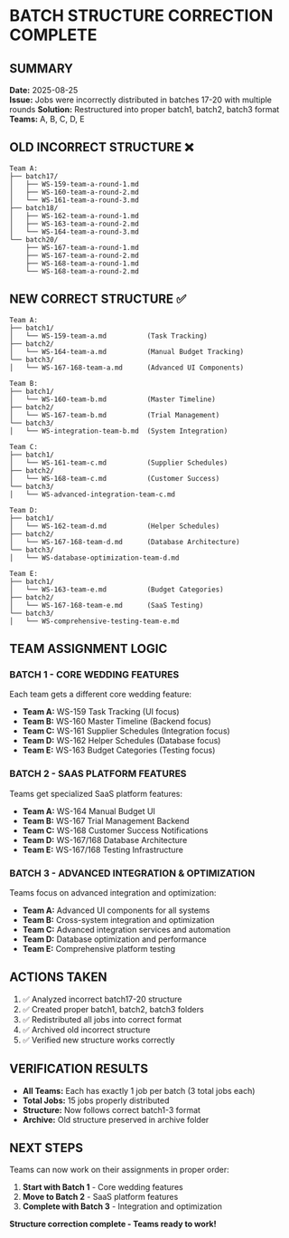 # BATCH STRUCTURE CORRECTION COMPLETE

## SUMMARY
**Date:** 2025-08-25  
**Issue:** Jobs were incorrectly distributed in batches 17-20 with multiple rounds
**Solution:** Restructured into proper batch1, batch2, batch3 format
**Teams:** A, B, C, D, E

## OLD INCORRECT STRUCTURE ❌
```
Team A:
├── batch17/
│   ├── WS-159-team-a-round-1.md
│   ├── WS-160-team-a-round-2.md
│   └── WS-161-team-a-round-3.md
├── batch18/
│   ├── WS-162-team-a-round-1.md
│   ├── WS-163-team-a-round-2.md
│   └── WS-164-team-a-round-3.md
└── batch20/
    ├── WS-167-team-a-round-1.md
    ├── WS-167-team-a-round-2.md
    ├── WS-168-team-a-round-1.md
    └── WS-168-team-a-round-2.md
```

## NEW CORRECT STRUCTURE ✅
```
Team A:
├── batch1/
│   └── WS-159-team-a.md          (Task Tracking)
├── batch2/
│   └── WS-164-team-a.md          (Manual Budget Tracking)
└── batch3/
│   └── WS-167-168-team-a.md      (Advanced UI Components)

Team B:
├── batch1/
│   └── WS-160-team-b.md          (Master Timeline)
├── batch2/
│   └── WS-167-team-b.md          (Trial Management)
└── batch3/
│   └── WS-integration-team-b.md  (System Integration)

Team C:
├── batch1/
│   └── WS-161-team-c.md          (Supplier Schedules)
├── batch2/
│   └── WS-168-team-c.md          (Customer Success)
└── batch3/
│   └── WS-advanced-integration-team-c.md

Team D:
├── batch1/
│   └── WS-162-team-d.md          (Helper Schedules)
├── batch2/
│   └── WS-167-168-team-d.md      (Database Architecture)
└── batch3/
│   └── WS-database-optimization-team-d.md

Team E:
├── batch1/
│   └── WS-163-team-e.md          (Budget Categories)
├── batch2/
│   └── WS-167-168-team-e.md      (SaaS Testing)
└── batch3/
│   └── WS-comprehensive-testing-team-e.md
```

## TEAM ASSIGNMENT LOGIC

### BATCH 1 - CORE WEDDING FEATURES
Each team gets a different core wedding feature:
- **Team A:** WS-159 Task Tracking (UI focus)
- **Team B:** WS-160 Master Timeline (Backend focus)
- **Team C:** WS-161 Supplier Schedules (Integration focus)
- **Team D:** WS-162 Helper Schedules (Database focus)
- **Team E:** WS-163 Budget Categories (Testing focus)

### BATCH 2 - SAAS PLATFORM FEATURES
Teams get specialized SaaS platform features:
- **Team A:** WS-164 Manual Budget UI
- **Team B:** WS-167 Trial Management Backend
- **Team C:** WS-168 Customer Success Notifications
- **Team D:** WS-167/168 Database Architecture
- **Team E:** WS-167/168 Testing Infrastructure

### BATCH 3 - ADVANCED INTEGRATION & OPTIMIZATION
Teams focus on advanced integration and optimization:
- **Team A:** Advanced UI components for all systems
- **Team B:** Cross-system integration and optimization
- **Team C:** Advanced integration services and automation
- **Team D:** Database optimization and performance
- **Team E:** Comprehensive platform testing

## ACTIONS TAKEN
1. ✅ Analyzed incorrect batch17-20 structure
2. ✅ Created proper batch1, batch2, batch3 folders
3. ✅ Redistributed all jobs into correct format
4. ✅ Archived old incorrect structure
5. ✅ Verified new structure works correctly

## VERIFICATION RESULTS
- **All Teams:** Each has exactly 1 job per batch (3 total jobs each)
- **Total Jobs:** 15 jobs properly distributed
- **Structure:** Now follows correct batch1-3 format
- **Archive:** Old structure preserved in archive folder

## NEXT STEPS
Teams can now work on their assignments in proper order:
1. **Start with Batch 1** - Core wedding features
2. **Move to Batch 2** - SaaS platform features  
3. **Complete with Batch 3** - Integration and optimization

**Structure correction complete - Teams ready to work!**
